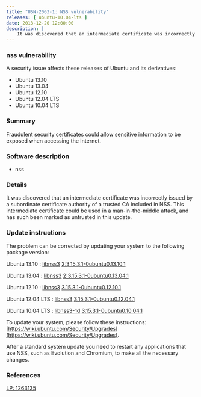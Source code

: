```yaml
---
title: "USN-2063-1: NSS vulnerability"
releases: [ ubuntu-10.04-lts ]
date: 2013-12-20 12:00:00
description: |
    It was discovered that an intermediate certificate was incorrectly issued by a subordinate certificate authority of a trusted CA included in NSS. This intermediate certificate could be used in a man-in-the-middle attack, and has such been marked as untrusted in this update. 
--- 
```

 
### nss vulnerability

A security issue affects these releases of Ubuntu and its derivatives:

* Ubuntu 13.10
* Ubuntu 13.04
* Ubuntu 12.10
* Ubuntu 12.04 LTS
* Ubuntu 10.04 LTS

### Summary

Fraudulent security certificates could allow sensitive information to be exposed when accessing the Internet.

### Software description

* nss 

### Details

It was discovered that an intermediate certificate was incorrectly issued by a subordinate certificate authority of a trusted CA included in NSS. This intermediate certificate could be used in a man-in-the-middle attack, and has such been marked as untrusted in this update. 

### Update instructions

The problem can be corrected by updating your system to the following package version:

Ubuntu 13.10
 : [libnss3](https://launchpad.net/ubuntu/+source/nss) <span> [2:3.15.3.1-0ubuntu0.13.10.1](https://launchpad.net/ubuntu/+source/nss/2:3.15.3.1-0ubuntu0.13.10.1) </span> 

Ubuntu 13.04
 : [libnss3](https://launchpad.net/ubuntu/+source/nss) <span> [2:3.15.3.1-0ubuntu0.13.04.1](https://launchpad.net/ubuntu/+source/nss/2:3.15.3.1-0ubuntu0.13.04.1) </span> 

Ubuntu 12.10
 : [libnss3](https://launchpad.net/ubuntu/+source/nss) <span> [3.15.3.1-0ubuntu0.12.10.1](https://launchpad.net/ubuntu/+source/nss/3.15.3.1-0ubuntu0.12.10.1) </span> 

Ubuntu 12.04 LTS
 : [libnss3](https://launchpad.net/ubuntu/+source/nss) <span> [3.15.3.1-0ubuntu0.12.04.1](https://launchpad.net/ubuntu/+source/nss/3.15.3.1-0ubuntu0.12.04.1) </span> 

Ubuntu 10.04 LTS
 : [libnss3-1d](https://launchpad.net/ubuntu/+source/nss) <span> [3.15.3.1-0ubuntu0.10.04.1](https://launchpad.net/ubuntu/+source/nss/3.15.3.1-0ubuntu0.10.04.1) </span> 

To update your system, please follow these instructions: [https://wiki.ubuntu.com/Security/Upgrades](https://wiki.ubuntu.com/Security/Upgrades).

After a standard system update you need to restart any applications that use NSS, such as Evolution and Chromium, to make all the necessary changes. 

### References

 [LP: 1263135](https://launchpad.net/bugs/1263135)
 
